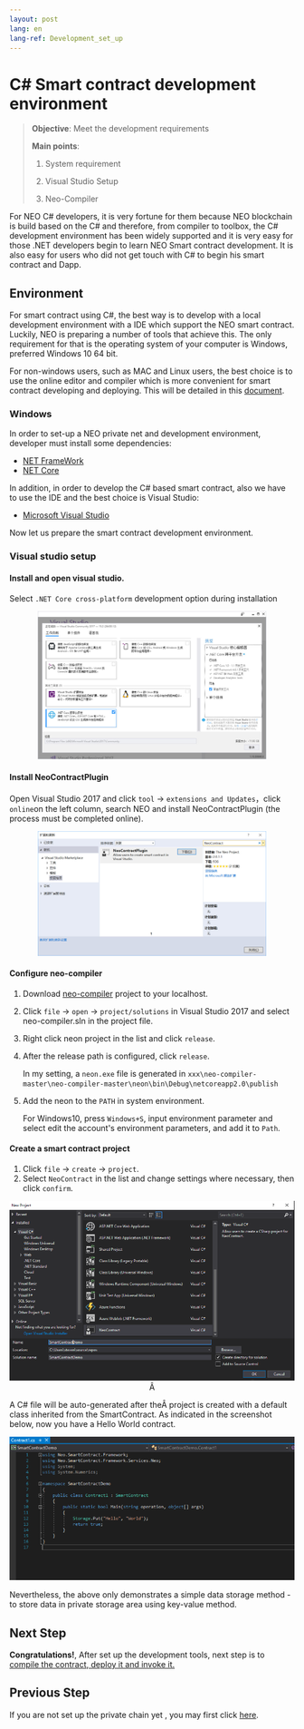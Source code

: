 ```yaml
---
layout: post
lang: en
lang-ref: Development_set_up
---
```



# C# Smart contract development environment

>**Objective**: Meet the development requirements
> 
>**Main points**:
> 
>1. System requirement
> 
>2. Visual Studio Setup
> 
>3. Neo-Compiler
> 


For NEO C# developers, it is very fortune for them  because  NEO blockchain is build based on the C# and therefore, from compiler to toolbox, the C# development environment has been widely supported and it is very easy for those .NET developers begin to learn NEO Smart contract development. It is also easy for users who did not get touch with C# to begin his smart contract and Dapp.

## Environment
For smart contract using C#, the best way is to develop with a local development environment with a IDE which support the NEO smart contract. Luckily, NEO is preparing a number of tools that achieve this. The only requirement for that is the operating system of your computer is Windows, preferred Windows 10 64 bit.

For non-windows users, such as MAC and Linux users, the best choice is to use the online editor and compiler which is more convenient for smart contract developing and deploying. This will be detailed in this [document](https://medium.com/neweconolab/with-neoray-neo-smart-contract-development-has-never-been-easier-edad41cc3ae6).

### Windows

In order to set-up a NEO private net and development environment, developer must install some dependencies:

-  [NET FrameWork](https://dotnet.microsoft.com/download/dotnet-framework-runtime/net472)
-  [NET Core](https://dotnet.microsoft.com/download)

In addition, in order to develop the C# based smart contract, also we have to use the IDE and the best choice is Visual Studio:

- [Microsoft Visual Studio](https://visualstudio.microsoft.com/vs/community/)


 Now let us prepare the smart contract development environment.

### Visual studio setup

#### Install and open visual studio.
Select  `.NET Core cross-platform` development option during installation

 <p align="center">
  <img width="80%"  src="./imgs/vs.jpg" />
 </p>

#### Install NeoContractPlugin
Open Visual Studio 2017 and click `tool` -> `extensions and Updates`，click `online`on the left column, search NEO and install NeoContractPlugin (the process must be completed online).

 <p align="center">
  <img width="80%" src="./imgs/plugin.jpg" />
 </p>

#### Configure neo-compiler

1. Download [neo-compiler](https://github.com/neo-project/neo-compiler) project to your localhost.

2. Click `file` -> `open` -> `project/solutions` in Visual Studio 2017 and select neo-compiler.sln in the project file.

3. Right click neon project in the list and click `release`.

4. After the release path is configured, click `release`.

	In my setting,  a `neon.exe` file is generated in `xxx\neo-compiler-master\neo-compiler-master\neon\bin\Debug\netcoreapp2.0\publish`

5. Add the neon to the `PATH` in system environment.

	For Windows10, press `Windows+S`, input environment parameter and select edit the account's environment parameters, and add it to `Path`.

#### Create a smart contract project
1. Click `file` -> `create` -> `project`.
2. Select `NeoContract` in the list and change settings where necessary, then click `confirm`.

 <p align="center">
  <img src="./imgs/20190219-120404.png" />Â
 </p>

A C# file will be auto-generated after theÂ project is created with a default class inherited from the SmartContract. As indicated in the screenshot below, now you have a Hello World contract.

 <p align="center">
  <img src="imgs/20190219-120735.png" Â/>
 </p>

Nevertheless, the above only demonstrates a simple data storage method - to store data in private storage area using key-value method.

## Next Step
**Congratulations!**, After set up the development tools, next step is to [compile the contract, deploy it and invoke it.](Development_compile.md)

## Previous Step
If you are not set up the private chain yet , you may first click [here](Development_privateChain.md).


